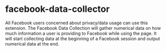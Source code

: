 # facebook-data-collector
All Facebook users concerned about privacy/data usage can use this extension. 
The Facebook Data Collection will gather numerical data on how much information a user is providing to Facebook while using the page. 
It will start collecting data at the beginning of a Facebook session and output numerical data at the end.
